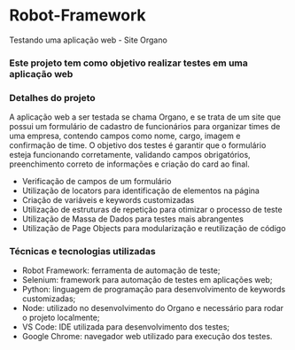 # Robot-Framework
Testando uma aplicação web - Site Organo

### Este projeto tem como objetivo realizar testes em uma aplicação web

### Detalhes do projeto

A aplicação web a ser testada se chama Organo, e se trata de um site que possui um formulário de cadastro de funcionários para organizar times de uma empresa, contendo campos como nome, cargo, imagem e confirmação de time. O objetivo dos testes é garantir que o formulário esteja funcionando corretamente, validando campos obrigatórios, preenchimento correto de informações e criação do card ao final.

- Verificação de campos de um formulário
- Utilização de locators para identificação de elementos na página
- Criação de variáveis e keywords customizadas
- Utilização de estruturas de repetição para otimizar o processo de teste
- Utilização de Massa de Dados para testes mais abrangentes
- Utilização de Page Objects para modularização e reutilização de código

### Técnicas e tecnologias utilizadas

- Robot Framework: ferramenta de automação de teste;
- Selenium: framework para automação de testes em aplicações web;
- Python: linguagem de programação para desenvolvimento de keywords customizadas;
- Node: utilizado no desenvolvimento do Organo e necessário para rodar o projeto localmente;
- VS Code: IDE utilizada para desenvolvimento dos testes;
- Google Chrome: navegador web utilizado para execução dos testes.
